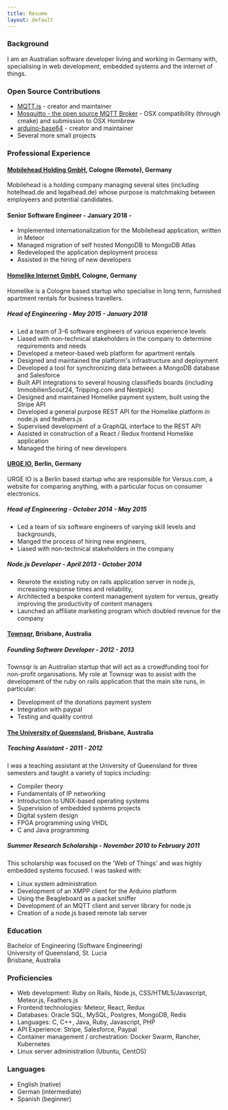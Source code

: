 ```yaml
---
title: Resume
layout: default
---
```


### Background

I am an Australian software developer living and working in
Germany with, specialising in web development, embedded systems and the internet of things.

### Open Source Contributions

* [MQTT.js](http://github.com/adamvr/MQTT.js) - creator and maintainer
* [Mosquitto - the open source MQTT Broker](http://mosquitto.org) - OSX compatibility (through cmake) and submission to OSX Hombrew
* [arduino-base64](http://github.com/adamvr/arduino-base64) - creator and maintainer
* Several more small projects

### Professional Experience

#### [Mobilehead Holding GmbH](https://mobilehead.de), Cologne (Remote), Germany

Mobilehead is a holding company managing several sites (including hotelhead.de and legalhead.de) whose purpose is matchmaking between employeers and potential candidates.

#### Senior Software Engineer - January 2018 -

* Implemented internationalization for the Mobilehead application, written in Meteor
* Managed migration of self hosted MongoDB to MongoDB Atlas
* Redeveloped the application deployment process
* Assisted in the hiring of new developers

#### [Homelike Internet GmbH](https://www.thehomelike.com), Cologne, Germany

Homelike is a Cologne based startup who specialise in long term, furnished apartment rentals for business travellers.

##### Head of Engineering - May 2015 - January 2018

* Led a team of 3-6 software engineers of various experience levels
* Liased with non-technical stakeholders in the company to determine requirements and needs
* Developed a meteor-based web platform for apartment rentals
* Designed and maintained the platform's infrastructure and deployment
* Developed a tool for synchronizing data between a MongoDB database and Salesforce
* Built API integrations to several housing classifieds boards (including ImmobilienScout24, Tripping.com and Nestpick)
* Designed and maintained Homelike payment system, built using the Stripe API
* Developed a general purpose REST API for the Homelike platform in node.js and feathers.js
* Supervised development of a GraphQL interface to the REST API
* Assisted in construction of a React / Redux frontend Homelike application
* Managed the hiring of new developers

#### [URGE IO](http://versus.com), Berlin, Germany

URGE IO is a Berlin based startup who are responsible for Versus.com,
a website for comparing anything, with a particular focus on consumer
electronics.

##### Head of Engineering - October 2014 - May 2015

* Led a team of six software engineers of varying skill levels and backgrounds,
* Manged the process of hiring new engineers,
* Liased with non-technical stakeholders in the company

##### Node.js Developer - April 2013 - October 2014

* Rewrote the existing ruby on rails application server in node.js, increasing response times and reliability,
* Architected a bespoke content management system for versus, greatly improving the productivity of content managers
* Launched an affiliate marketing program which doubled revenue for the company

#### [Townsqr](http://townsqr.com.au), Brisbane, Australia

##### Founding Software Developer - 2012 - 2013

Townsqr is an Australian startup that will act
as a crowdfunding tool for non-profit organisations. My role
at Townsqr was to assist with the development of the ruby on rails
application that the main site runs, in particular:

* Development of the donations payment system
* Integration with paypal
* Testing and quality control

#### [The University of Queensland](http://uq.edu.au), Brisbane, Australia

##### Teaching Assistant - 2011 - 2012

I was a teaching assistant at the University of Queensland for
three semesters and taught a variety of topics including:

* Compiler theory
* Fundamentals of IP networking
* Introduction to UNIX-based operating systems
* Supervision of embedded systems projects
* Digital system design
* FPGA programming using VHDL
* C and Java programming

##### Summer Research Scholarship - November 2010 to February 2011

This scholarship was focused on the 'Web of Things' and was highly
embedded systems focused. I was tasked with:

* Linux system administration
* Development of an XMPP client for the Arduino platform
* Using the Beagleboard as a packet sniffer
* Development of an MQTT client and server library for node.js
* Creation of a node.js based remote lab server

### Education

Bachelor of Engineering (Software Engineering)  
University of Queensland, St. Lucia  
Brisbane, Australia  

### Proficiencies

* Web development: Ruby on Rails, Node.js, CSS/HTML5/Javascript, Meteor.js, Feathers.js
* Frontend technologies: Meteor, React, Redux
* Databases: Oracle SQL, MySQL, Postgres, MongoDB, Redis
* Languages: C, C++, Java, Ruby, Javascript, PHP
* API Experience: Stripe, Salesforce, Paypal
* Container management / orchestration: Docker Swarm, Rancher, Kubernetes 
* Linux server administration (Ubuntu, CentOS)

### Languages

* English (native)
* German (intermediate)
* Spanish (beginner)

